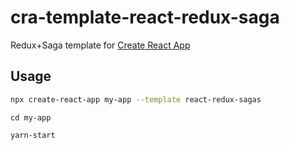 # cra-template-react-redux-saga

Redux+Saga template for [Create React App](https://github.com/facebook/create-react-app)

## Usage

```sh
npx create-react-app my-app --template react-redux-sagas
```
```
cd my-app
```
```
yarn-start
```
